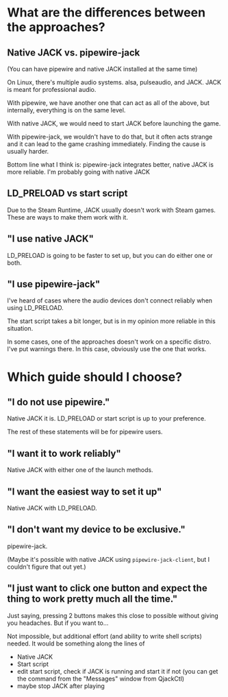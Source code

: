 # What are the differences between the approaches?

## Native JACK vs. pipewire-jack

(You can have pipewire and native JACK installed at the same time)

On Linux, there's multiple audio systems. alsa, pulseaudio, and JACK. JACK is meant for professional audio.

With pipewire, we have another one that can act as all of the above, but internally, everything is on the same level.

With native JACK, we would need to start JACK before launching the game.

With pipewire-jack, we wouldn't have to do that, but it often acts strange and it can lead to the game crashing immediately. Finding the cause is usually harder.

Bottom line what I think is: pipewire-jack integrates better, native JACK is more reliable. I'm probably going with native JACK

## LD_PRELOAD vs start script

Due to the Steam Runtime, JACK usually doesn't work with Steam games. These are ways to make them work with it.

## "I use native JACK"

LD_PRELOAD is going to be faster to set up, but you can do either one or both.

## "I use pipewire-jack"

I've heard of cases where the audio devices don't connect reliably when using LD_PRELOAD.

The start script takes a bit longer, but is in my opinion more reliable in this situation.

In some cases, one of the approaches doesn't work on a specific distro. I've put warnings there. In this case, obviously use the one that works.

# Which guide should I choose?

## "I do not use pipewire."

Native JACK it is. LD_PRELOAD or start script is up to your preference.

The rest of these statements will be for pipewire users.

## "I want it to work reliably"

Native JACK with either one of the launch methods.

## "I want the easiest way to set it up"

Native JACK with LD_PRELOAD.

## "I don't want my device to be exclusive."

pipewire-jack.

(Maybe it's possible with native JACK using `pipewire-jack-client`, but I couldn't figure that out yet.)

## "I just want to click one button and expect the thing to work pretty much all the time."

Just saying, pressing 2 buttons makes this close to possible without giving you headaches. But if you want to...

Not impossible, but additional effort (and ability to write shell scripts) needed. It would be something along the lines of

* Native JACK
* Start script
* edit start script, check if JACK is running and start it if not (you can get the command from the "Messages" window from QjackCtl)
* maybe stop JACK after playing

